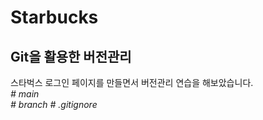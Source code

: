 # Starbucks
## Git을 활용한 버전관리
스타벅스 로그인 페이지를 만들면서 버전관리 연습을 해보았습니다.  
_# main_  
_# branch_
_# .gitignore_
